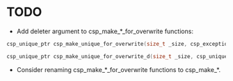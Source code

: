 # TODO

* Add deleter argument to csp\_make\_\*\_for\_overwrite functions:

```c
csp_unique_ptr csp_make_unique_for_overwrite(size_t _size, csp_exception *_e);

csp_unique_ptr csp_make_unique_for_overwrite_d(size_t _size, csp_unique_ptr_D _d, csp_exception *_e);
```

* Consider renaming csp_make\_\*\_for\_overwrite functions to csp\_make\_\*.
